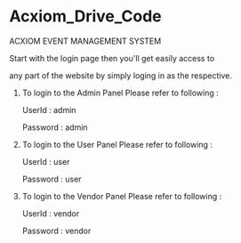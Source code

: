 # Acxiom_Drive_Code
ACXIOM EVENT MANAGEMENT SYSTEM



Start with the login page then you'll get easily access to 

any part of the website by simply loging in as the respective.




1) To login to the Admin Panel Please refer to following :
   
   UserId : admin
   
   Password : admin
   

3) To login to the User Panel Please refer to following :
   
   UserId : user
   
   Password : user
   

5) To login to the Vendor Panel Please refer to following :
   
   UserId : vendor
   
   Password : vendor
